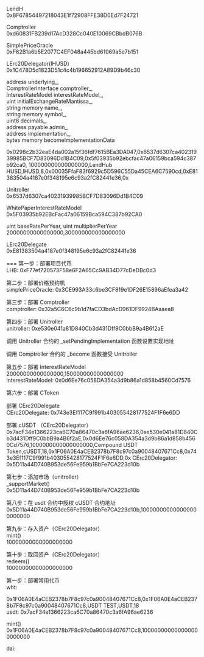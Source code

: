 LendH  
0x8F67854497218043E1f72908FFE38D0Ed7F24721

Comptroller  
0xd60831FB239d17AcD328Cc040E10069CBbdB076B

SimplePriceOracle  
0xF62B1a6b5E2077C4EF048a445bd61069a5e7b151

LErc20Delegator(IHUSD)    
0x1C478D5d1823D51c4c4b196652912A89D9b46c30

address underlying_,  
ComptrollerInterface comptroller_,  
InterestRateModel interestRateModel_,  
uint initialExchangeRateMantissa_,  
string memory name_,  
string memory symbol_,  
uint8 decimals_,  
address payable admin_,  
address implementation_,  
bytes memory becomeImplementationData

0x0298c2b32eaE4da002a15f36fdf7615BEa3DA047,0x6537d6307ca40231939985BCF7D83096Dd1B4C09,0x5f03935b92ebcfac47a06159bca594c387b92ca0,
100000000000000000,LendHub HUSD,lHUSD,8,0x00035FfaF83f6929c5D596C55Da45CEA6C7590cd,0xE81383504a4187e0f348195e6c93a2fC82441e36,0x

Unitroller  
0x6537d6307ca40231939985BCF7D83096Dd1B4C09

WhitePaperInterestRateModel  
0x5F03935b92EBcFac47a06159Bca594C387b92CA0

uint baseRatePerYear, uint multiplierPerYear  
20000000000000000,300000000000000000

LErc20Delegate  
0xE81383504a4187e0f348195e6c93a2fC82441e36

===
第一步：部署项目代币  
LHB: 0xF77ef720573F58e6F2A65Cc9AB34D77cDeDBc0d3  

第二步：部署价格预约机  
simplePriceOracle: 0x3CE993A33c6be3CF819e1DF26E15896aEfea3a42  

第三步：部署 Comptroller  
comptroller: 0x32a5C6C6c9b1d7faCD3bdAcD961DF9924BAaaea8

第四步：部署 Unitroller  
unitroller: 0xe530e041a81D840Cb3d431Dff9C0bbB9a4B6f2aE  

调用 Unitroller 合约的 _setPendingImplementation 函数设置实现地址  

调用 Comptroller 合约的 _become 函数接受 Unitroller  

第五步：部署 InterestRateModel  
20000000000000000,150000000000000000  
interestRateModel: 0x0d6Ee76c058DA354a3d9b86a1d858b4560Cd7576  

第六步：部署 CToken

部署 CErc20Delegate  
CErc20Delegate: 0x743e3Ef117C9f991b403055428177524F1F6e6DD

部署 cUSDT （CErc20Delegator）  
0x7acF34e1366223ca6C70a86470c3a6fA96ae6236,0xe530e041a81D840Cb3d431Dff9C0bbB9a4B6f2aE,0x0d6Ee76c058DA354a3d9b86a1d858b4560Cd7576,1000000000000000000,Compound USDT Token,cUSDT,18,0x1F06A0E4aCEB2378b7F8c97c0a90048407671Cc8,0x743e3Ef117C9f991b403055428177524F1F6e6DD,0x
CErc20Delegator: 0x5D11a44D740B953de56Fe959b1BbFe7CA223d10b

第七步：添加市场（unitroller）  
_supportMarket()  
0x5D11a44D740B953de56Fe959b1BbFe7CA223d10b  

第八步：在 usdt 合约中授权 cUSDT 合约地址  
0x5D11a44D740B953de56Fe959b1BbFe7CA223d10b,100000000000000000000000

第九步：存入资产（CErc20Delegator）  
mint()  
10000000000000000000

第十步：取回资产（CErc20Delegator）  
redeem()  
10000000000000000000

第一步：部署常用代币  
wht: 

0x1F06A0E4aCEB2378b7F8c97c0a90048407671Cc8,0x1F06A0E4aCEB2378b7F8c97c0a90048407671Cc8,USDT TEST,USDT,18  
usdt: 0x7acF34e1366223ca6C70a86470c3a6fA96ae6236

mint()  
0x1F06A0E4aCEB2378b7F8c97c0a90048407671Cc8,100000000000000000000000  

dai: 